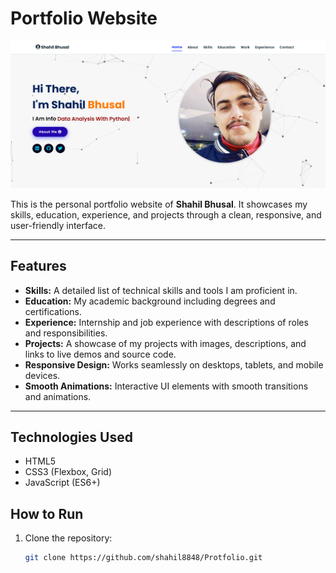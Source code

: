 # Portfolio Website

![Portfolio Screenshot](./screenshot/portfolio.png)

This is the personal portfolio website of **Shahil Bhusal**. It showcases my skills, education, experience, and projects through a clean, responsive, and user-friendly interface.

---

## Features

- **Skills:** A detailed list of technical skills and tools I am proficient in.
- **Education:** My academic background including degrees and certifications.
- **Experience:** Internship and job experience with descriptions of roles and responsibilities.
- **Projects:** A showcase of my projects with images, descriptions, and links to live demos and source code.
- **Responsive Design:** Works seamlessly on desktops, tablets, and mobile devices.
- **Smooth Animations:** Interactive UI elements with smooth transitions and animations.

---

## Technologies Used

- HTML5
- CSS3 (Flexbox, Grid)
- JavaScript (ES6+)


## How to Run

1. Clone the repository:
   ```bash
   git clone https://github.com/shahil8848/Protfolio.git

